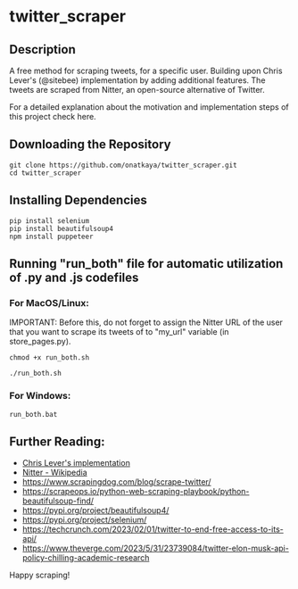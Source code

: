 # twitter_scraper
## Description
A free method for scraping tweets, for a specific user. Building upon Chris Lever's (@sitebee) implementation by adding additional features. The tweets are scraped from Nitter, an open-source alternative of Twitter. 
 

For a detailed explanation about the motivation and implementation steps of this project check here.

## Downloading the Repository

```
git clone https://github.com/onatkaya/twitter_scraper.git
cd twitter_scraper
```

## Installing Dependencies

```
pip install selenium
pip install beautifulsoup4
npm install puppeteer
```

## Running "run_both" file for automatic utilization of .py and .js codefiles 
### For MacOS/Linux:

IMPORTANT: Before this, do not forget to assign the Nitter URL of the user that you want to scrape its tweets of to "my_url" variable (in store_pages.py).
```
chmod +x run_both.sh

./run_both.sh
```
### For Windows:
```
run_both.bat
```

## Further Reading:
- [Chris Lever's implementation](https://github.com/sitebee/TwitterScraper)
- [Nitter - Wikipedia](https://en.wikipedia.org/wiki/Nitter)
- https://www.scrapingdog.com/blog/scrape-twitter/
- https://scrapeops.io/python-web-scraping-playbook/python-beautifulsoup-find/
- https://pypi.org/project/beautifulsoup4/
- https://pypi.org/project/selenium/
- https://techcrunch.com/2023/02/01/twitter-to-end-free-access-to-its-api/
- https://www.theverge.com/2023/5/31/23739084/twitter-elon-musk-api-policy-chilling-academic-research

Happy scraping!
